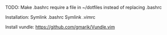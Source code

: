 

TODO:
Make .bashrc require a file in ~/dotfiles instead of replacing .bashrc

Installation:
Symlink .bashrc
Symlink .vimrc

Install vundle: https://github.com/gmarik/Vundle.vim

